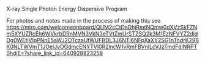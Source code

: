 X-ray Single Photon Energy Dispersive Program

For photos and notes made in the process of making this see https://miro.com/welcomeonboard/QUM2cCtDaDhjRmtNQmw0dXVzSkFZNm5XYUZRcEh6WVkrbDRnMVN3VkN3eTVtZmUrSTZSQ2k3M1EzNFVYZ2djdDg0WEtjVlpPNnE5aWJ2OTczaUtWUFBDL3J6NTl6NFpXaXY2SG1nTndrK29BK0NLTWVmT1JOelJvOGdmcENYTVl0R2lncW1vRmFBVnlLcVJzTmdFdlNRPT0hdjE=?share_link_id=640928823258
